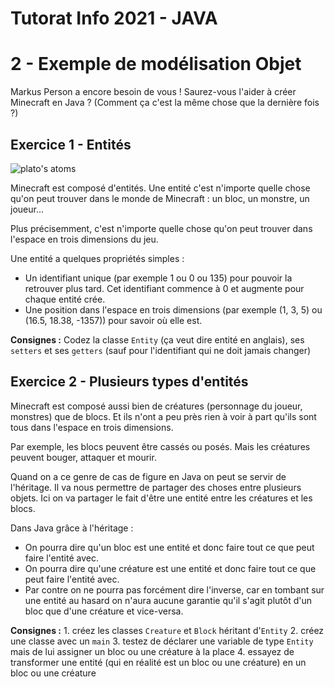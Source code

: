 # Tutorat Info 2021 - JAVA

# 2 - Exemple de modélisation Objet
Markus Person a encore besoin de vous ! Saurez-vous l'aider à créer Minecraft en Java ? (Comment ça c'est la même chose que la dernière fois ?)

## Exercice 1 - Entités
![plato's atoms](https://1.bp.blogspot.com/--fQPUdbjzAU/X1dV6U66cUI/AAAAAAAAQLM/StVbhOnjdiIpCaPIMePyfX8uFGJq7ZnmgCLcBGAsYHQ/s1600/Elements%2B-%2BPlatonic%2Bsolids.jpg)

Minecraft est composé d'entités. Une entité c'est n'importe quelle chose qu'on peut trouver dans le monde de Minecraft : un bloc, un monstre, un joueur...

Plus précisemment, c'est n'importe quelle chose qu'on peut trouver dans l'espace en trois dimensions du jeu.

Une entité a quelques propriétés simples :
- Un identifiant unique (par exemple 1 ou 0 ou 135) pour pouvoir la retrouver plus tard. Cet identifiant commence à 0 et augmente pour chaque entité crée.
- Une position dans l'espace en trois dimensions (par exemple (1, 3, 5) ou (16.5, 18.38, -1357)) pour savoir où elle est.

**Consignes :** Codez la classe `Entity` (ça veut dire entité en anglais), ses `setters` et ses `getters` (sauf pour l'identifiant qui ne doit jamais changer)

## Exercice 2 - Plusieurs types d'entités
Minecraft est composé aussi bien de créatures (personnage du joueur, monstres) que de blocs. Et ils n'ont a peu près rien à voir à part qu'ils sont tous dans l'espace en trois dimensions.

Par exemple, les blocs peuvent être cassés ou posés. Mais les créatures peuvent bouger, attaquer et mourir.

Quand on a ce genre de cas de figure en Java on peut se servir de l'héritage. Il va nous permettre de partager des choses entre plusieurs objets. Ici on va partager le fait d'être une entité entre les créatures et les blocs.

Dans Java grâce à l'héritage :
- On pourra dire qu'un bloc est une entité et donc faire tout ce que peut faire l'entité avec.
- On pourra dire qu'une créature est une entité et donc faire tout ce que peut faire l'entité avec.
- Par contre on ne pourra pas forcément dire l'inverse, car en tombant sur une entité au hasard on n'aura aucune garantie qu'il s'agit plutôt d'un bloc que d'une créature et vice-versa.

**Consignes :** 
    1. créez les classes `Creature` et `Block` héritant d'`Entity`
    2. créez une classe avec un `main`
    3. testez de déclarer une variable de type `Entity` mais de lui assigner un bloc ou une créature à la place
    4. essayez de transformer une entité (qui en réalité est un bloc ou une créature) en un bloc ou une créature
